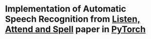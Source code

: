 # Implementation of Automatic Speech Recognition from [Listen, Attend and Spell](https://arxiv.org/abs/1508.01211) paper in [PyTorch](http://pytorch.org)
